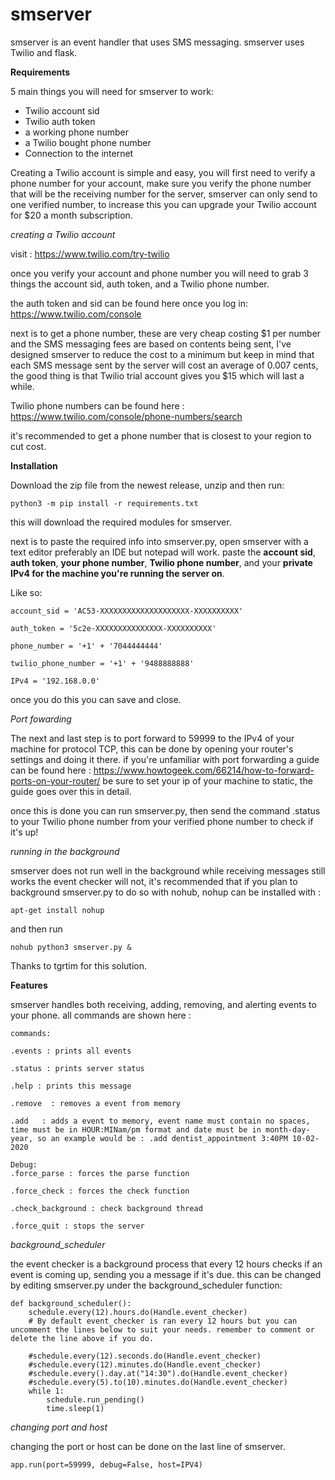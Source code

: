# smserver

smserver is an event handler that uses SMS messaging. smserver uses Twilio and flask.


**Requirements**

5 main things you will need for smserver to work:

* Twilio account sid
* Twilio auth token
* a working phone number
* a Twilio bought phone number
* Connection to the internet

Creating a Twilio account is simple and easy, you will first need to verify a phone number for your account, make sure you verify the phone number that will be the receiving number for the server, smserver can only send to one verified number, to increase this you can upgrade your Twilio account for $20 a month subscription.

_creating a Twilio account_

visit : https://www.twilio.com/try-twilio

once you verify your account and phone number you will need to grab 3 things the account sid, auth token, and a Twilio phone number.

the auth token and sid can be found here once you log in: https://www.twilio.com/console

next is to get a phone number, these are very cheap costing $1 per number and the SMS messaging fees are based on contents being sent, I've designed smserver to reduce the cost to a minimum but keep in mind that each SMS message sent by the server will cost an average of 0.007 cents, the good thing is that Twilio trial account gives you $15 which will last a while.

Twilio phone numbers can be found here : https://www.twilio.com/console/phone-numbers/search

it's recommended to get a phone number that is closest to your region to cut cost.

**Installation**

Download the zip file from the newest release, unzip and then run:

```
python3 -m pip install -r requirements.txt
```

this will download the required modules for smserver.

next is to paste the required info into smserver.py, open smserver with a text editor preferably an IDE but notepad will work.
paste the **account sid**, **auth token**, **your phone number**, **Twilio phone number**, and your **private IPv4 for the machine you're running the server on**.

Like so:

```
account_sid = 'AC53-XXXXXXXXXXXXXXXXXXXX-XXXXXXXXXX'

auth_token = '5c2e-XXXXXXXXXXXXXXX-XXXXXXXXXX'

phone_number = '+1' + '7044444444'

twilio_phone_number = '+1' + '9488888888'

IPv4 = '192.168.0.0'
```

once you do this you can save and close.

_Port fowarding_

The next and last step is to port forward to 59999 to the IPv4 of your machine for protocol TCP, this can be done by opening your router's settings and doing it there. if you're unfamiliar with port forwarding a guide can be found here : https://www.howtogeek.com/66214/how-to-forward-ports-on-your-router/
be sure to set your ip of your machine to static, the guide goes over this in detail.

once this is done you can run smserver.py, then send the command .status to your Twilio phone number from your verified phone number to check if it's up!


_running in the background_

smserver does not run well in the background while receiving messages still works the event checker will not, it's recommended that if you plan to background smserver.py to do so with nohub, nohup can be installed with : 
```
apt-get install nohup
```
and then run
```
nohub python3 smserver.py &
```
Thanks to tgrtim for this solution.

**Features**

smserver handles both receiving, adding, removing, and alerting events to your phone. all commands are shown here :

```
commands:

.events : prints all events

.status : prints server status

.help : prints this message

.remove  : removes a event from memory
  
.add   : adds a event to memory, event name must contain no spaces, time must be in HOUR:MINam/pm format and date must be in month-day-year, so an example would be : .add dentist_appointment 3:40PM 10-02-2020

Debug:
.force_parse : forces the parse function

.force_check : forces the check function

.check_background : check background thread

.force_quit : stops the server
```

_background_scheduler_

the event checker is a background process that every 12 hours checks if an event is coming up, sending you a message if it's due. this can be changed by editing smserver.py under the background_scheduler function:
```
def background_scheduler():
    schedule.every(12).hours.do(Handle.event_checker)
    # By default event_checker is ran every 12 hours but you can uncomment the lines below to suit your needs. remember to comment or delete the line above if you do.

    #schedule.every(12).seconds.do(Handle.event_checker)
    #schedule.every(12).minutes.do(Handle.event_checker)
    #schedule.every().day.at("14:30").do(Handle.event_checker)
    #schedule.every(5).to(10).minutes.do(Handle.event_checker)
    while 1:
        schedule.run_pending()
        time.sleep(1)
```

_changing port and host_

changing the port or host can be done on the last line of smserver.
```
app.run(port=59999, debug=False, host=IPV4)
```
